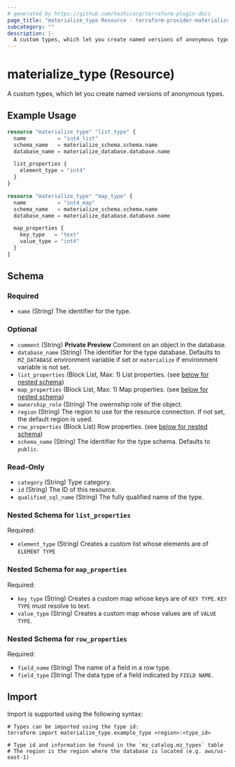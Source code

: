 ```yaml
---
# generated by https://github.com/hashicorp/terraform-plugin-docs
page_title: "materialize_type Resource - terraform-provider-materialize"
subcategory: ""
description: |-
  A custom types, which let you create named versions of anonymous types.
---
```


# materialize_type (Resource)

A custom types, which let you create named versions of anonymous types.

## Example Usage

```terraform
resource "materialize_type" "list_type" {
  name          = "int4_list"
  schema_name   = materialize_schema.schema.name
  database_name = materialize_database.database.name

  list_properties {
    element_type = "int4"
  }
}

resource "materialize_type" "map_type" {
  name          = "int4_map"
  schema_name   = materialize_schema.schema.name
  database_name = materialize_database.database.name

  map_properties {
    key_type   = "text"
    value_type = "int4"
  }
}
```

<!-- schema generated by tfplugindocs -->
## Schema

### Required

- `name` (String) The identifier for the type.

### Optional

- `comment` (String) **Private Preview** Comment on an object in the database.
- `database_name` (String) The identifier for the type database. Defaults to `MZ_DATABASE` environment variable if set or `materialize` if environment variable is not set.
- `list_properties` (Block List, Max: 1) List properties. (see [below for nested schema](#nestedblock--list_properties))
- `map_properties` (Block List, Max: 1) Map properties. (see [below for nested schema](#nestedblock--map_properties))
- `ownership_role` (String) The owernship role of the object.
- `region` (String) The region to use for the resource connection. If not set, the default region is used.
- `row_properties` (Block List) Row properties. (see [below for nested schema](#nestedblock--row_properties))
- `schema_name` (String) The identifier for the type schema. Defaults to `public`.

### Read-Only

- `category` (String) Type category.
- `id` (String) The ID of this resource.
- `qualified_sql_name` (String) The fully qualified name of the type.

<a id="nestedblock--list_properties"></a>
### Nested Schema for `list_properties`

Required:

- `element_type` (String) Creates a custom list whose elements are of `ELEMENT TYPE`


<a id="nestedblock--map_properties"></a>
### Nested Schema for `map_properties`

Required:

- `key_type` (String) Creates a custom map whose keys are of `KEY TYPE`. `KEY TYPE` must resolve to text.
- `value_type` (String) Creates a custom map whose values are of `VALUE TYPE`.


<a id="nestedblock--row_properties"></a>
### Nested Schema for `row_properties`

Required:

- `field_name` (String) The name of a field in a row type.
- `field_type` (String) The data type of a field indicated by `FIELD NAME`.

## Import

Import is supported using the following syntax:

```shell
# Types can be imported using the type id:
terraform import materialize_type.example_type <region>:<type_id>

# Type id and information be found in the `mz_catalog.mz_types` table
# The region is the region where the database is located (e.g. aws/us-east-1)
```
